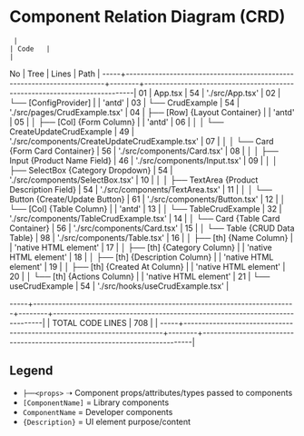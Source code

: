 # Component Relation Diagram (CRD)

     |                                                                        | Code   |                                                                           |
No   | Tree                                                                   | Lines  |     Path                                                                  |
-----+------------------------------------------------------------------------+--------+---------------------------------------------------------------------------|
01   | App.tsx                                                                |   54   |     './src/App.tsx'                                                       |
02   | └── [ConfigProvider]                                                   |        |     'antd'                                                                | 
03   |     └── CrudExample                                                    |   54   |     './src/pages/CrudExample.tsx'                                         |
04   |         ├── [Row] {Layout Container}                                   |        |     'antd'                                                                |
05   |         │   ├── [Col] {Form Column}                                    |        |     'antd'                                                                |
06   |         │   │   └── CreateUpdateCrudExample                            |   49   |     './src/components/CreateUpdateCrudExample.tsx'                        |
07   |         │   │       └── Card {Form Card Container}                     |   56   |     './src/components/Card.tsx'                                           |
08   |         │   │           ├── Input {Product Name Field}                 |   46   |     './src/components/Input.tsx'                                          |
09   |         │   │           ├── SelectBox {Category Dropdown}              |   54   |     './src/components/SelectBox.tsx'                                      |
10   |         │   │           ├── TextArea {Product Description Field}       |   54   |     './src/components/TextArea.tsx'                                       |
11   |         │   │           └── Button {Create/Update Button}              |   61   |     './src/components/Button.tsx'                                         |
12   |         │   └── [Col] {Table Column}                                   |        |     'antd'                                                                |
13   |         │       └── TableCrudExample                                   |   32   |     './src/components/TableCrudExample.tsx'                               |
14   |         │           └── Card {Table Card Container}                    |   56   |     './src/components/Card.tsx'                                           |
15   |         │               └── Table {CRUD Data Table}                    |   98   |     './src/components/Table.tsx'                                          |
16   |         │                   ├── [th] {Name Column}                     |        |     'native HTML element'                                                 |
17   |         │                   ├── [th] {Category Column}                 |        |     'native HTML element'                                                 |
18   |         │                   ├── [th] {Description Column}              |        |     'native HTML element'                                                 |
19   |         │                   ├── [th] {Created At Column}               |        |     'native HTML element'                                                 |
20   |         │                   └── [th] {Actions Column}                  |        |     'native HTML element'                                                 |
21   |         └── useCrudExample                                             |   54   |     './src/hooks/useCrudExample.tsx'                                      |

-----+------------------------------------------------------------------------+--------+---------------------------------------------------------------------------|
     |                                                       TOTAL CODE LINES |   708  |                                                                           |
-----+------------------------------------------------------------------------+--------+---------------------------------------------------------------------------|

## Legend

- `├──<props>` ➝ Component props/attributes/types passed to components
- `[ComponentName]` = Library components
- `ComponentName` = Developer components
- `{Description}` = UI element purpose/content

